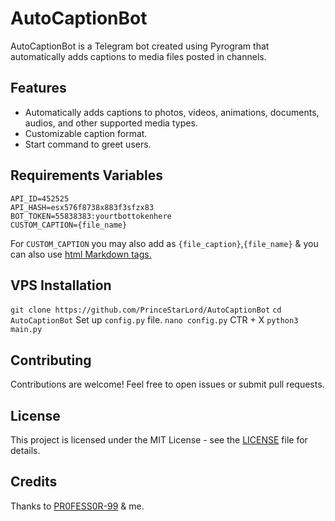 # AutoCaptionBot

AutoCaptionBot is a Telegram bot created using Pyrogram that automatically adds captions to media files posted in channels.

## Features

- Automatically adds captions to photos, videos, animations, documents, audios, and other supported media types.
- Customizable caption format.
- Start command to greet users.

## Requirements Variables

```
API_ID=452525
API_HASH=esx576f8738x883f3sfzx83
BOT_TOKEN=55838383:yourtbottokenhere
CUSTOM_CAPTION={file_name}
```
For `CUSTOM_CAPTION` you may also add as `{file_caption}`,`{file_name}` & you can also use <a href='https://core.telegram.org/api/entities#allowed-entities'> html Markdown tags.</a>

## VPS Installation

`git clone https://github.com/PrinceStarLord/AutoCaptionBot`
`cd AutoCaptionBot`
Set up `config.py` file.
`nano config.py`
CTR + X
`python3 main.py`

## Contributing

Contributions are welcome! Feel free to open issues or submit pull requests.

## License

This project is licensed under the MIT License - see the [LICENSE](LICENSE) file for details.

## Credits 
Thanks to <a href='https://github.com/PR0FESS0R-99'>PR0FESS0R-99</a> & me.
